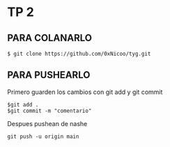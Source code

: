 # TP 2

## PARA COLANARLO

```
$ git clone https://github.com/0xNicoo/tyg.git
```

## PARA PUSHEARLO

Primero guarden los cambios con git add y git commit
```
$git add .
$git commit -m "comentario"
```

Despues pushean de nashe
```
git push -u origin main
```

